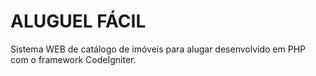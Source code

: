 # ALUGUEL FÁCIL
Sistema WEB de catálogo de imóveis para alugar desenvolvido em PHP com o framework CodeIgniter.

